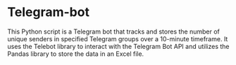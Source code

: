 # Telegram-bot
This Python script is a Telegram bot that tracks and stores the number of unique senders in specified Telegram groups over a 10-minute timeframe. It uses the Telebot library to interact with the Telegram Bot API and utilizes the Pandas library to store the data in an Excel file.
